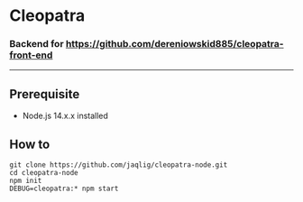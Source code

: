 # Cleopatra
### Backend for https://github.com/dereniowskid885/cleopatra-front-end
---
## Prerequisite
- Node.js 14.x.x installed

## How to
    git clone https://github.com/jaqlig/cleopatra-node.git
    cd cleopatra-node
    npm init
    DEBUG=cleopatra:* npm start
    